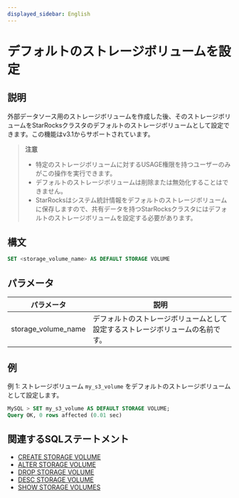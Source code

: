 ```yaml
---
displayed_sidebar: English
---
```


# デフォルトのストレージボリュームを設定

## 説明

外部データソース用のストレージボリュームを作成した後、そのストレージボリュームをStarRocksクラスタのデフォルトのストレージボリュームとして設定できます。この機能はv3.1からサポートされています。

> **注意**
>
> - 特定のストレージボリュームに対するUSAGE権限を持つユーザーのみがこの操作を実行できます。
> - デフォルトのストレージボリュームは削除または無効化することはできません。
> - StarRocksはシステム統計情報をデフォルトのストレージボリュームに保存しますので、共有データを持つStarRocksクラスタにはデフォルトのストレージボリュームを設定する必要があります。

## 構文

```SQL
SET <storage_volume_name> AS DEFAULT STORAGE VOLUME
```

## パラメータ

| **パラメータ**       | **説明**                                              |
| ------------------- | ------------------------------------------------------------ |
| storage_volume_name | デフォルトのストレージボリュームとして設定するストレージボリュームの名前です。 |

## 例

例 1: ストレージボリューム `my_s3_volume` をデフォルトのストレージボリュームとして設定します。

```SQL
MySQL > SET my_s3_volume AS DEFAULT STORAGE VOLUME;
Query OK, 0 rows affected (0.01 sec)
```

## 関連するSQLステートメント

- [CREATE STORAGE VOLUME](./CREATE_STORAGE_VOLUME.md)
- [ALTER STORAGE VOLUME](./ALTER_STORAGE_VOLUME.md)
- [DROP STORAGE VOLUME](./DROP_STORAGE_VOLUME.md)
- [DESC STORAGE VOLUME](./DESC_STORAGE_VOLUME.md)
- [SHOW STORAGE VOLUMES](./SHOW_STORAGE_VOLUMES.md)
